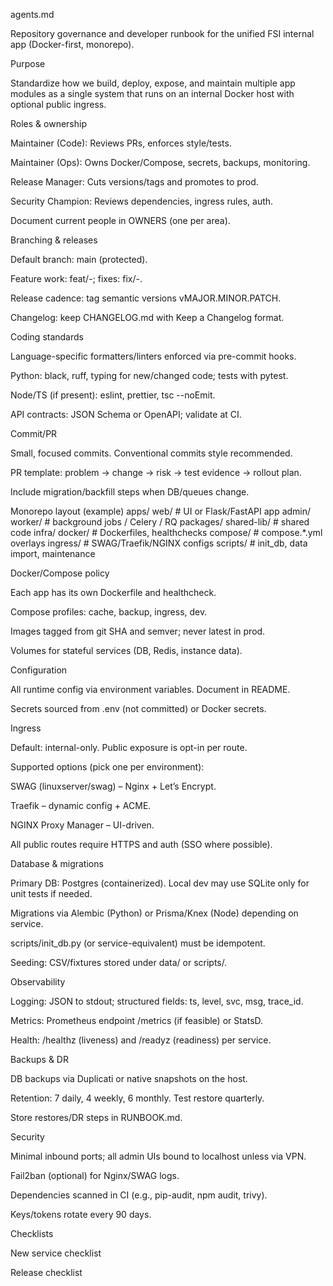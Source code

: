 agents.md

Repository governance and developer runbook for the unified FSI internal app (Docker-first, monorepo).

Purpose

Standardize how we build, deploy, expose, and maintain multiple app modules as a single system that runs on an internal Docker host with optional public ingress.

Roles & ownership

Maintainer (Code): Reviews PRs, enforces style/tests.

Maintainer (Ops): Owns Docker/Compose, secrets, backups, monitoring.

Release Manager: Cuts versions/tags and promotes to prod.

Security Champion: Reviews dependencies, ingress rules, auth.

Document current people in OWNERS (one per area).

Branching & releases

Default branch: main (protected).

Feature work: feat/<area>-<short>; fixes: fix/<area>-<short>.

Release cadence: tag semantic versions vMAJOR.MINOR.PATCH.

Changelog: keep CHANGELOG.md with Keep a Changelog format.

Coding standards

Language-specific formatters/linters enforced via pre-commit hooks.

Python: black, ruff, typing for new/changed code; tests with pytest.

Node/TS (if present): eslint, prettier, tsc --noEmit.

API contracts: JSON Schema or OpenAPI; validate at CI.

Commit/PR

Small, focused commits. Conventional commits style recommended.

PR template: problem → change → risk → test evidence → rollout plan.

Include migration/backfill steps when DB/queues change.

Monorepo layout (example)
apps/
  web/            # UI or Flask/FastAPI app
  admin/
  worker/         # background jobs / Celery / RQ
packages/
  shared-lib/     # shared code
infra/
  docker/         # Dockerfiles, healthchecks
  compose/        # compose.*.yml overlays
  ingress/        # SWAG/Traefik/NGINX configs
scripts/          # init_db, data import, maintenance

Docker/Compose policy

Each app has its own Dockerfile and healthcheck.

Compose profiles: cache, backup, ingress, dev.

Images tagged from git SHA and semver; never latest in prod.

Volumes for stateful services (DB, Redis, instance data).

Configuration

All runtime config via environment variables. Document in README.

Secrets sourced from .env (not committed) or Docker secrets.

Ingress

Default: internal-only. Public exposure is opt-in per route.

Supported options (pick one per environment):

SWAG (linuxserver/swag) – Nginx + Let’s Encrypt.

Traefik – dynamic config + ACME.

NGINX Proxy Manager – UI-driven.

All public routes require HTTPS and auth (SSO where possible).

Database & migrations

Primary DB: Postgres (containerized). Local dev may use SQLite only for unit tests if needed.

Migrations via Alembic (Python) or Prisma/Knex (Node) depending on service.

scripts/init_db.py (or service-equivalent) must be idempotent.

Seeding: CSV/fixtures stored under data/ or scripts/.

Observability

Logging: JSON to stdout; structured fields: ts, level, svc, msg, trace_id.

Metrics: Prometheus endpoint /metrics (if feasible) or StatsD.

Health: /healthz (liveness) and /readyz (readiness) per service.

Backups & DR

DB backups via Duplicati or native snapshots on the host.

Retention: 7 daily, 4 weekly, 6 monthly. Test restore quarterly.

Store restores/DR steps in RUNBOOK.md.

Security

Minimal inbound ports; all admin UIs bound to localhost unless via VPN.

Fail2ban (optional) for Nginx/SWAG logs.

Dependencies scanned in CI (e.g., pip-audit, npm audit, trivy).

Keys/tokens rotate every 90 days.

Checklists

New service checklist



Release checklist



